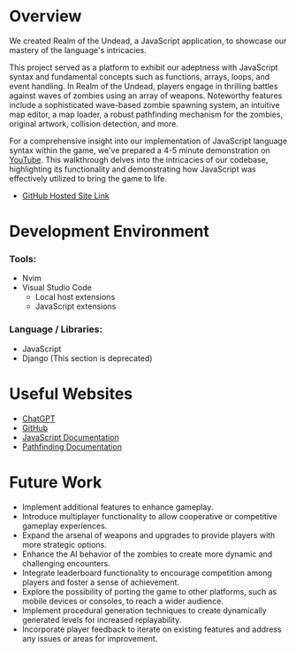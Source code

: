 # Overview
We created Realm of the Undead, a JavaScript application, to showcase our mastery of the language's intricacies.

This project served as a platform to exhibit our adeptness with JavaScript syntax and fundamental concepts such as functions, arrays, loops, and event handling. In Realm of the Undead, players engage in thrilling battles against waves of zombies using an array of weapons. Noteworthy features include a sophisticated wave-based zombie spawning system, an intuitive map editor, a map loader, a robust pathfinding mechanism for the zombies, original artwork, collision detection, and more.

For a comprehensive insight into our implementation of JavaScript language syntax within the game, we've prepared a 4-5 minute demonstration on [YouTube](link_to_youtube_demo). This walkthrough delves into the intricacies of our codebase, highlighting its functionality and demonstrating how JavaScript was effectively utilized to bring the game to life.

- [GitHub Hosted Site Link](https://calvinbullock.github.io/ZombieSeige/)

# Development Environment

### Tools:
- Nvim
- Visual Studio Code
    - Local host extensions 
    - JavaScript extensions

### Language / Libraries:
- JavaScript
- Django (This section is deprecated)

# Useful Websites

- [ChatGPT](https://chat.openai.com/auth/login)
- [GitHub](https://github.com/)
- [JavaScript Documentation](https://developer.mozilla.org/en-US/docs/Web/JavaScript)
- [Pathfinding Documentation](https://en.wikipedia.org/wiki/Pathfinding)

# Future Work
- Implement additional features to enhance gameplay.
- Introduce multiplayer functionality to allow cooperative or competitive gameplay experiences.
- Expand the arsenal of weapons and upgrades to provide players with more strategic options.
- Enhance the AI behavior of the zombies to create more dynamic and challenging encounters.
- Integrate leaderboard functionality to encourage competition among players and foster a sense of achievement.
- Explore the possibility of porting the game to other platforms, such as mobile devices or consoles, to reach a wider audience.
- Implement procedural generation techniques to create dynamically generated levels for increased replayability.
- Incorporate player feedback to iterate on existing features and address any issues or areas for improvement.
